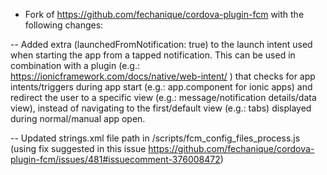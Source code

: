 - Fork of https://github.com/fechanique/cordova-plugin-fcm with the following changes:

-- Added extra (launchedFromNotification: true) to the launch intent used when starting the app from a tapped notification.
   This can be used in combination with a plugin (e.g.: https://ionicframework.com/docs/native/web-intent/ ) that checks for app intents/triggers during app start (e.g.: app.component for ionic apps) and redirect the user to a specific view (e.g.: message/notification details/data view), instead of navigating to the first/default view (e.g.: tabs) displayed during normal/manual app open.
   
   
-- Updated strings.xml file path in /scripts/fcm_config_files_process.js 
(using fix suggested in this issue https://github.com/fechanique/cordova-plugin-fcm/issues/481#issuecomment-376008472)   
